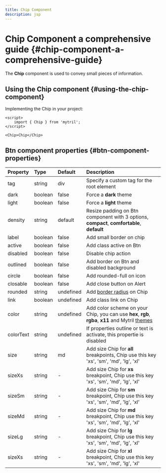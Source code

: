 ```yaml
---
title: Chip Component
description: jsp
---
```


# Chip Component a comprehensive guide {#chip-component-a-comprehensive-guide}

The **Chip** component is used to convey small pieces of information.

## Using the Chip component {#using-the-chip-component}

Implementing the Chip in your project:

```svelte
<script>
	import { Chip } from 'mytril';
</script>

<Chip>Chip</Chip>
```

## Btn component properties {#btn-component-properties}

| Property  | Type    | Default   | Description                                                                                                                           |
| :-------- | :------ | :-------- | :------------------------------------------------------------------------------------------------------------------------------------ |
| tag       | string  | div       | Specify a custom tag for the root element                                                                                             |
| dark      | boolean | false     | Force a **dark** theme                                                                                                                |
| light     | boolean | false     | Force a **light** theme                                                                                                               |
| density   | string  | default   | Resize padding on Btn component with 3 options, **compact**, **comfortable**, **default**                                             |
| label     | boolean | false     | Add small border on chip                                                                                                              |
| active    | boolean | false     | Add class active on Btn                                                                                                               |
| disabled  | boolean | false     | Disable chip action                                                                                                                   |
| outlined  | boolean | false     | Add border on Btn and disabled background                                                                                             |
| circle    | boolean | false     | Add rounded-full on icon                                                                                                              |
| closable  | boolean | false     | Add close button on Alert                                                                                                             |
| rounded   | string  | undefined | Add [border radius](/mytril/docs/styles/border-radius) on Chip                                                                        |
| link      | boolean | undefined | Add class link on Chip                                                                                                                |
| color     | string  | undefined | Add color scheme on your Chip, you can use **hex**, **rgb**, **rgba**, **x11** and Mytril [themes](/mytril/docs/customization/themes) |
| colorText | string  | undefined | If properties outline or text is activate, this propertie is disabled                                                                 |
| size      | string  | md        | Add size Chip for **all** breakpoints, Chip use this key 'xs', 'sm', 'md', 'lg', 'xl'                                                 |
| sizeXs    | string  | -         | Add size Chip for **xs** breakpoint, Chip use this key 'xs', 'sm', 'md', 'lg', 'xl'                                                   |
| sizeSm    | string  | -         | Add size Chip for **sm** breakpoint, Chip use this key 'xs', 'sm', 'md', 'lg', 'xl'                                                   |
| sizeMd    | string  | -         | Add size Chip for **md** breakpoint, Chip use this key 'xs', 'sm', 'md', 'lg', 'xl'                                                   |
| sizeLg    | string  | -         | Add size Chip for **lg** breakpoint, Chip use this key 'xs', 'sm', 'md', 'lg', 'xl'                                                   |
| sizeXs    | string  | -         | Add size Chip for **xl** breakpoint, Chip use this key 'xs', 'sm', 'md', 'lg', 'xl'                                                   |

